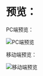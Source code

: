# 预览：

PC端预览：

![PC端预览](https://ws1.sinaimg.cn/large/006cedGGgy1fvql7164vbj311y0jbwfa.jpg)

移动端预览：

![移动端预览](https://ws1.sinaimg.cn/large/006cedGGgy1fvql84bzgvj309i0gygmb.jpg)

